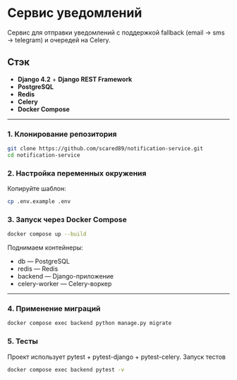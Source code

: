 # Сервис уведомлений 

Сервис для отправки уведомлений с поддержкой fallback (email → sms → telegram) и очередей на Celery.

## Стэк
- **Django 4.2** + **Django REST Framework**
- **PostgreSQL**
- **Redis**
- **Celery**
- **Docker Compose**
---

### 1. Клонирование репозитория

```bash
git clone https://github.com/scared89/notification-service.git
cd notification-service
```

### 2. Настройка переменных окружения

Копируйте шаблон:
```bash
cp .env.example .env
```

### 3. Запуск через Docker Compose

```bash
docker compose up --build
```

Поднимаем контейнеры:
- db — PostgreSQL
- redis — Redis
- backend — Django-приложение
- celery-worker — Celery-воркер
___

### 4. Применение миграций

```bash
docker compose exec backend python manage.py migrate
```

### 5. Тесты

Проект использует pytest + pytest-django + pytest-celery.
Запуск тестов

```bash
docker compose exec backend pytest -v
```
